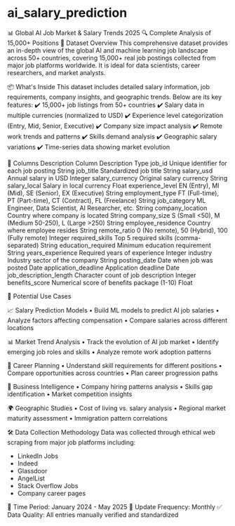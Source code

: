 # ai_salary_prediction

📊 Global AI Job Market & Salary Trends 2025
🔍 Complete Analysis of 15,000+ Positions
📘 Dataset Overview
This comprehensive dataset provides an in-depth view of the global AI and machine learning job landscape across 50+ countries, covering 15,000+ real job postings collected from major job platforms worldwide. It is ideal for data scientists, career researchers, and market analysts.

📦 What's Inside
This dataset includes detailed salary information, job requirements, company insights, and geographic trends. Below are its key features:
✔️ 15,000+ job listings from 50+ countries
✔️ Salary data in multiple currencies (normalized to USD)
✔️ Experience level categorization (Entry, Mid, Senior, Executive)
✔️ Company size impact analysis
✔️ Remote work trends and patterns
✔️ Skills demand analysis
✔️ Geographic salary variations
✔️ Time-series data showing market evolution


🧾 Columns Description
Column	Description	Type
job_id	Unique identifier for each job posting	String
job_title	Standardized job title	String
salary_usd	Annual salary in USD	Integer
salary_currency	Original salary currency	String
salary_local	Salary in local currency	Float
experience_level	EN (Entry), MI (Mid), SE (Senior), EX (Executive)	String
employment_type	FT (Full-time), PT (Part-time), CT (Contract), FL (Freelance)	String
job_category	ML Engineer, Data Scientist, AI Researcher, etc.	String
company_location	Country where company is located	String
company_size	S (Small <50), M (Medium 50-250), L (Large >250)	String
employee_residence	Country where employee resides	String
remote_ratio	0 (No remote), 50 (Hybrid), 100 (Fully remote)	Integer
required_skills	Top 5 required skills (comma-separated)	String
education_required	Minimum education requirement	String
years_experience	Required years of experience	Integer
industry	Industry sector of the company	String
posting_date	Date when job was posted	Date
application_deadline	Application deadline	Date
job_description_length	Character count of job description	Integer
benefits_score	Numerical score of benefits package (1-10)	Float


🎯 Potential Use Cases

📈 Salary Prediction Models
• Build ML models to predict AI job salaries
• Analyze factors affecting compensation
• Compare salaries across different locations

📊 Market Trend Analysis
• Track the evolution of AI job market
• Identify emerging job roles and skills
• Analyze remote work adoption patterns

💼 Career Planning
• Understand skill requirements for different positions
• Compare opportunities across countries
• Plan career progression paths

📌 Business Intelligence
• Company hiring patterns analysis
• Skills gap identification
• Market competition insights

🌍 Geographic Studies
• Cost of living vs. salary analysis
• Regional market maturity assessment
• Immigration pattern correlations

🛠️ Data Collection Methodology
Data was collected through ethical web scraping from major job platforms including:
- LinkedIn Jobs
- Indeed
- Glassdoor
- AngelList
- Stack Overflow Jobs
- Company career pages

📅 Time Period: January 2024 - May 2025
🔁 Update Frequency: Monthly
✅ Data Quality: All entries manually verified and standardized

